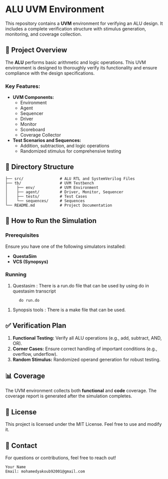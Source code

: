 # ALU UVM Environment

This repository contains a **UVM** environment for verifying an ALU design. It includes a complete verification structure with stimulus generation, monitoring, and coverage collection.

## 📌 Project Overview

The **ALU** performs basic arithmetic and logic operations. This UVM environment is designed to thoroughly verify its functionality and ensure compliance with the design specifications.

### Key Features:

- **UVM Components:**
  - Environment
  - Agent
  - Sequencer
  - Driver
  - Monitor
  - Scoreboard
  - Coverage Collector
- **Test Scenarios and Sequences:**
  - Addition, subtraction, and logic operations
  - Randomized stimulus for comprehensive testing

## 📂 Directory Structure

```
├── src/                # ALU RTL and SystemVerilog Files
├── tb/                 # UVM Testbench
│    ├── env/           # UVM Environment
│    ├── agent/         # Driver, Monitor, Sequencer
│    ├── tests/         # Test Cases
│    └── sequences/     # Sequences
└── README.md           # Project Documentation
```

## 🚀 How to Run the Simulation

### Prerequisites

Ensure you have one of the following simulators installed:

- **QuestaSim**
- **VCS (Synopsys)**

### Running 

1. Questasim :
  There is a run.do file that can be used by using do in questasim transcript
```
      do run.do 
```
1. Synopsis tools :
  There is a make file that can be used.


## ✅ Verification Plan

1. **Functional Testing:** Verify all ALU operations (e.g., add, subtract, AND, OR).
2. **Corner Cases:** Ensure correct handling of important conditions (e.g., overflow, underflow).
3. **Random Stimulus:** Randomized operand generation for robust testing.

## 📊 Coverage

The UVM environment collects both **functional** and **code** coverage. The coverage report is generated after the simulation completes.

## 📜 License

This project is licensed under the MIT License. Feel free to use and modify it.

## 📧 Contact

For questions or contributions, feel free to reach out!

```
Your Name
Email: mohamedyakoub92001@gmail.com
```

